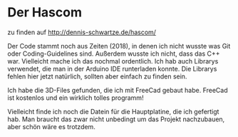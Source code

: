 # Der Hascom 

zu finden auf http://dennis-schwartze.de/hascom/

Der Code stammt noch aus Zeiten (2018), in denen ich nicht wusste was Git oder Coding-Guidelines sind. Außerdem wusste ich nicht, dass das C++ war.
Vielleicht mache ich das nochmal ordentlich. Ich hab auch Librarys verwendet, die man in der Arduino IDE runterladen konnte.
Die Librarys fehlen hier jetzt natürlich, sollten aber einfach zu finden sein.

Ich habe die 3D-Files gefunden, die ich mit FreeCad gebaut habe. FreeCad ist kostenlos und ein wirklich tolles programm!

Vielleicht finde ich noch die Datein für die Hauptplatine, die ich gefertigt hab. Man braucht das zwar nicht unbedingt um das Projekt nachzubauen,
aber schön wäre es trotzdem.
